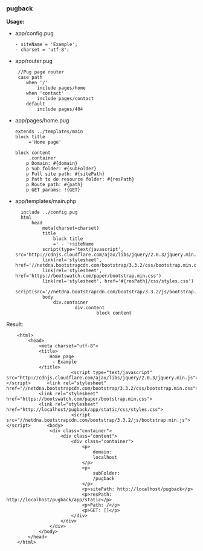 ### pugback

**Usage:** 
 
  - app/config.pug
 
		- siteName = 'Example';
		- charset = 'utf-8';
	 
  - app/router.pug
 
		 //Pug page router
		 case path
			when '/'
				include pages/home
			when 'contact'
				include pages/contact
			default
		 		include pages/404
		 
		 
  - app/pages/home.pug
	 
		extends ../templates/main
		block title
			 ='Home page'
		
		block content
			 .container
			p Domain: #{domain}
			p Sub folder: #{subFolder}
			p Full site path: #{sitePath}
			p Path to do resource folder: #{resPath}
			p Route path: #{path}
			p GET params: !{GET}
		
		
- app/templates/main.php 
	
		include ../config.pug
		html
			head
				meta(charset=charset)
				title
					block title
					=' - '+siteName
				script(type='text/javascript', src='http://cdnjs.cloudflare.com/ajax/libs/jquery/2.0.3/jquery.min.js')
				link(rel='stylesheet', href='//netdna.bootstrapcdn.com/bootstrap/3.3.2/css/bootstrap.min.css')
				link(rel='stylesheet', href='https://bootswatch.com/paper/bootstrap.min.css')
				link(rel='stylesheet', href='#{resPath}/css/styles.css')
				script(src='//netdna.bootstrapcdn.com/bootstrap/3.3.2/js/bootstrap.min.js')
				body
					div.container
							div.content
									block content
			
		
Result: 

		<html>
			<head>
				<meta charset="utf-8">
				<title>
					Home page 
					 - Example 
				</title>
							<script type="text/javascript" src="http://cdnjs.cloudflare.com/ajax/libs/jquery/2.0.3/jquery.min.js"></script>      <link rel="stylesheet" href="//netdna.bootstrapcdn.com/bootstrap/3.3.2/css/bootstrap.min.css">
				<link rel="stylesheet" href="https://bootswatch.com/paper/bootstrap.min.css">
				<link rel="stylesheet" href="http://localhost/pugback/app/static/css/styles.css">
							<script src="//netdna.bootstrapcdn.com/bootstrap/3.3.2/js/bootstrap.min.js"></script>      <body>
					<div class="container">
						<div class="content">
							<div class="container">
								<p>
									domain:
									localhost 
								</p>
								<p>
									subFolder:
									/pugback 
								</p>
								<p>sitePath: http://localhost/pugback</p>
								<p>resPath: http://localhost/pugback/app/static</p>
								<p>Path: /</p>
								<p>GET: []</p>
							</div>
						</div>
					</div>
				</body>
			</head>
		</html>
   